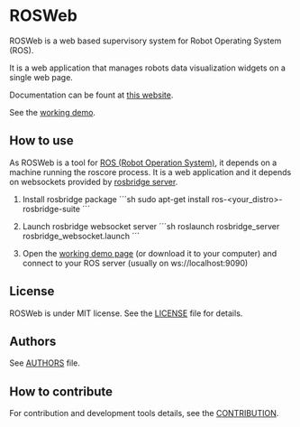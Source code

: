 
# ROSWeb

ROSWeb is a web based supervisory system for Robot Operating System (ROS).

It is a web application that manages robots data visualization widgets on a single web page.

Documentation can be fount at [this website][doc].

See the [working demo][demo].

## How to use

As ROSWeb is a tool for [ROS (Robot Operation System)][ros], it depends on a machine running the roscore process.
It is a web application and it depends on websockets provided by [rosbridge server][rosbridge].

1. Install rosbridge package
´´´sh
sudo apt-get install ros-\<your_distro\>-rosbridge-suite
´´´

2. Launch rosbridge websocket server
´´´sh
roslaunch rosbridge_server rosbridge_websocket.launch
´´´

3. Open the [working demo page][demo] (or download it to your computer) and connect to your ROS server (usually on ws://localhost:9090)

## License

ROSWeb is under MIT license. See the [LICENSE](LICENSE) file for details.

## Authors

See [AUTHORS](AUTHORS.md) file.

## How to contribute

For contribution and development tools details, see the [CONTRIBUTION](CONTRIBUTION.md).

[//]: #

[ros]: <http://www.ros.org>
[doc]: <http://www.labrom.eesc.usp.br/rosweb/typedoc>
[demo]: <http://www.labrom.eesc.usp.br/rosweb/demo>
[rosbridge]: <http://www.github.com/RobotWebTools/rosbridge_suite>
